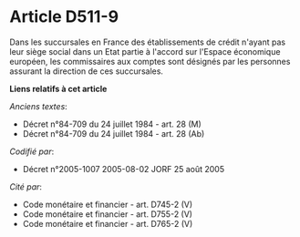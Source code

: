 # Article D511-9

Dans les succursales en France des établissements de crédit n'ayant pas leur siège social dans un Etat partie à l'accord sur
l'Espace économique européen, les commissaires aux comptes sont désignés par les personnes assurant la direction de ces
succursales.

**Liens relatifs à cet article**

_Anciens textes_:

  - Décret n°84-709 du 24 juillet 1984 - art. 28 (M)
  - Décret n°84-709 du 24 juillet 1984 - art. 28 (Ab)

_Codifié par_:

  - Décret n°2005-1007 2005-08-02 JORF 25 août 2005

_Cité par_:

  - Code monétaire et financier - art. D745-2 (V)
  - Code monétaire et financier - art. D755-2 (V)
  - Code monétaire et financier - art. D765-2 (V)
